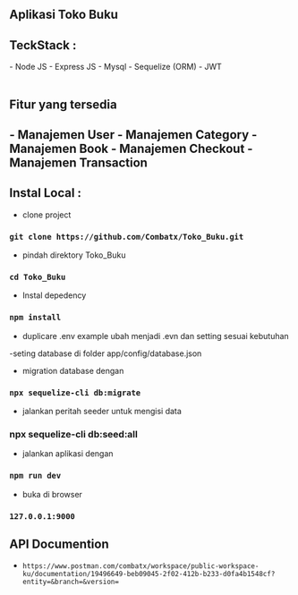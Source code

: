 ## Aplikasi Toko Buku

<h2>TeckStack : </h2> 
- Node JS
- Express JS
- Mysql
- Sequelize (ORM)
- JWT

<br>
<br>
<h2>Fitur yang tersedia <h2>
- Manajemen User
- Manajemen Category
- Manajemen Book
- Manajemen Checkout
- Manajemen Transaction

## Instal Local :

- clone project

### `git clone https://github.com/Combatx/Toko_Buku.git`

- pindah direktory Toko_Buku

### `cd Toko_Buku`

- Instal depedency

### `npm install`

- duplicare .env example ubah menjadi .evn dan setting sesuai kebutuhan

-seting database di folder app/config/database.json

- migration database dengan 
### `npx sequelize-cli db:migrate`

- jalankan peritah seeder untuk mengisi data 
### npx sequelize-cli db:seed:all

- jalankan aplikasi dengan

### `npm run dev`

- buka di browser

### `127.0.0.1:9000`

## API Documention

- `https://www.postman.com/combatx/workspace/public-workspace-ku/documentation/19496649-beb09045-2f02-412b-b233-d0fa4b1548cf?entity=&branch=&version=`
